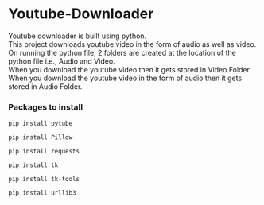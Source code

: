 # Youtube-Downloader

Youtube downloader is built using python. <br>
This project downloads youtube video in the form of audio as well as video.<br>
On running the python file, 2 folders are created at the location of the python file i.e., Audio and Video.<br>
When you download the youtube video then it gets stored in Video Folder.<br>
When you download the youtube video in the form of audio then it gets stored in Audio Folder.<br>

### Packages to install

```
pip install pytube
```
```
pip install Pillow
```
```
pip install requests
```
```
pip install tk
```
```
pip install tk-tools
```
```
pip install urllib3
```
